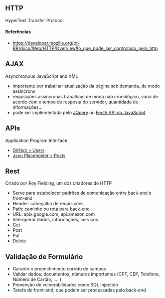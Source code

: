 ## HTTP

HyperText Transfer Protocol

#### Referências

- <https://developer.mozilla.org/pt-BR/docs/Web/HTTP/Overview#o_que_pode_ser_controlado_pelo_http>

## AJAX

Asynchronous JavaScript and XML

- importante por trabalhar atualização da página sob demanda, de modo assíncrono
- requisições assíncronas trabalham de modo não cronológico, varia de acordo com o tempo de resposta do servidor, quantidade de informações...
- pode ser implementada pelo [JQuery](https://api.jquery.com/jquery.ajax/) ou [Fecth API do JavaScript](https://developer.mozilla.org/pt-BR/docs/Web/API/Fetch_API/Using_Fetch)

## APIs

Application Program Interface

- [GitHub > Users](https://docs.github.com/en/rest/reference/users)
- [Json Placeholder > Posts](https://jsonplaceholder.typicode.com/posts)

## Rest

Criado por Roy Fielding, um dos criadores do HTTP

- Serve para estabelecer padrões de comunicação entre back-end e front-end
- Header: cabeçalho de requisições
- Path: caminho ou rota para back-end
- URL: apix.google.com, api.amazon.com
- Interoperar dados, informações, serviços
- Get
- Post
- Put
- Delete

## Validação de Formulário

- Garantir o preenchimento correto de campos
- Validar dados, documentos, números importantes (CPF, CEP, Telefone, Número de Cartão, .... )
- Prevenção de vulnerabilidades como SQL Injection
- Tarefa do front-end, que podem ser processadas pelo back-end